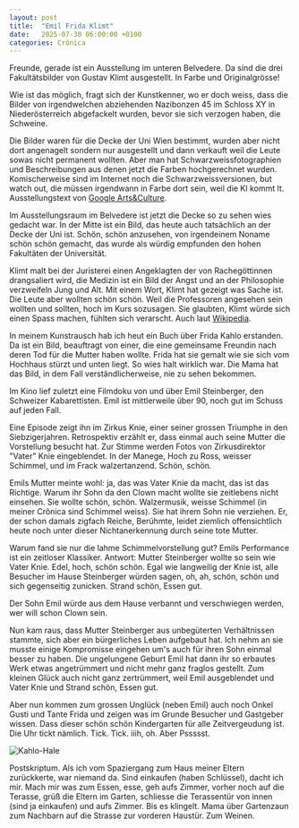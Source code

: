 ```yaml
---
layout: post
title:  "Emil Frida Klimt"
date:   2025-07-30 06:00:00 +0100
categories: Crônica
---
```

Freunde, gerade ist ein Ausstellung im unteren Belvedere. Da sind die drei Fakultätsbilder von Gustav Klimt ausgestellt. In Farbe und Originalgrösse!

Wie ist das möglich, fragt sich der Kunstkenner, wo er doch weiss, dass die Bilder von irgendwelchen abziehenden Nazibonzen 45 im Schloss XY in Niederösterreich abgefackelt wurden, bevor sie sich verzogen haben, die Schweine.

Die Bilder waren für die Decke der Uni Wien bestimmt, wurden aber nicht dort angenagelt sondern nur ausgestellt und dann verkauft weil die Leute sowas nicht permanent wollten. Aber man hat Schwarzweissfotographien und Beschreibungen aus denen jetzt die Farben hochgerechnet wurden. Komischerweise sind im Internet noch die Schwarzweissversionen, but watch out, die müssen irgendwann in Farbe dort sein, weil die KI kommt lt. Ausstellungstext von [Google Arts&Culture](https://artsandculture.google.com/story/XwUhMS_zkPdZzw).

Im Ausstellungsraum im Belvedere ist jetzt die Decke so zu sehen wies gedacht war. In der Mitte ist ein Bild, das heute auch tatsächlich an der Decke der Uni ist. Schön, schön anzusehen, von irgendeinem Noname schön schön gemacht, das wurde als würdig empfunden den hohen Fakultäten der Universität.

Klimt malt bei der Juristerei einen Angeklagten der von Rachegöttinnen drangsaliert wird, die Medizin ist ein Bild der Angst und an der Philosophie verzweifeln Jung und Alt. Mit einem Wort, Klimt hat gezeigt was Sache ist. Die Leute aber wollten schön schön. Weil die Professoren angesehen sein wollten und sollten, hoch im Kurs sozusagen. Sie glaubten, Klimt würde sich einen Spass machen, fühlten sich verarscht. Auch laut [Wikipedia](https://de.wikipedia.org/wiki/Fakultätsbilder_(Universität_Wien)).

In meinem Kunstrausch hab ich heut ein Buch über Frida Kahlo erstanden. Da ist ein Bild, beauftragt von einer, die eine gemeinsame Freundin nach deren Tod für die Mutter haben wollte. Frida hat sie gemalt wie sie sich vom Hochhaus stürzt und unten liegt. So wies halt wirklich war. Die Mama hat das Bild, in dem Fall verständlicherweise, nie zu sehen bekommen.

Im Kino lief zuletzt eine Filmdoku von und über Emil Steinberger, den Schweizer Kabarettisten. Emil ist mittlerweile über 90, noch gut im Schuss  auf jeden Fall.

Eine Episode zeigt ihn im Zirkus Knie, einer seiner grossen Triumphe in den Siebzigerjahren. Retrospektiv erzählt er, dass einmal auch seine Mutter die Vorstellung besucht hat. Zur Stimme werden Fotos von Zirkusdirektor "Vater" Knie eingeblendet. In der Manege, Hoch zu Ross, weisser Schimmel, und im Frack walzertanzend. Schön, schön.

Emils Mutter meinte wohl: ja, das was Vater Knie da macht, das ist das Richtige. Warum ihr Sohn da den Clown macht wollte sie zeitlebens nicht einsehen. Sie wollte schön, schön. Walzermusik, weisse Schimmel (in meiner Crônica sind Schimmel weiss). Sie hat ihrem Sohn nie verziehen. Er, der schon damals zigfach Reiche, Berühmte, leidet ziemlich offensichtlich heute noch unter dieser Nichtanerkennung durch seine tote Mutter.

Warum fand sie nur die lahme Schimmelvorstellung gut? Emils Performance ist ein zeitloser Klassiker. Antwort: Mutter Steinberger wollte so sein wie Vater Knie. Edel, hoch, schön schön. Egal wie langweilig der Knie ist, alle Besucher im Hause Steinberger würden sagen, oh, ah, schön, schön und sich gegenseitig zunicken. Strand schön, Essen gut.

Der Sohn Emil würde aus dem Hause verbannt und verschwiegen werden, wer will schon Clown sein.

Nun kam raus, dass Mutter Steinberger aus unbegüterten Verhältnissen stammte, sich aber ein bürgerliches Leben aufgebaut hat. Ich nehm an sie musste einige Kompromisse eingehen um's auch für ihren Sohn einmal besser zu haben. Die ungelungene Geburt Emil hat dann ihr so erbautes Werk etwas angetrümmert und nicht mehr ganz fraglos gestellt. Zum kleinen Glück auch nicht ganz zertrümmert, weil Emil ausgeblendet und Vater Knie und Strand schön, Essen gut.

Aber nun kommen  zum grossen Unglück (neben Emil) auch noch Onkel Gusti und Tante Frida und zeigen was im Grunde Besucher und Gastgeber wissen. Dass dieser schön schön Kindergarten für alle Zeitvergeudung ist. Die Uhr tickt nämlich. Tick. Tick. iiih, oh. Aber Pssssst.

![Kahlo-Hale](https://upload.wikimedia.org/wikipedia/en/c/c6/Suicide_of_Dorothy_Hale.jpg)

Postskriptum. Als ich vom Spaziergang zum Haus meiner Eltern zurückkerte, war niemand da. Sind einkaufen (haben Schlüssel), dacht ich mir. Mach mir was zum Essen, esse, geh aufs Zimmer, vorher noch auf die Terasse, grüß die Eltern im Garten, schliesse die Terassentür von innen (sind ja einkaufen) und aufs Zimmer. Bis es klingelt. Mama über Gartenzaun zum Nachbarn auf die Strasse zur vorderen Haustür. Zum Weinen.
